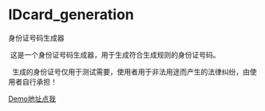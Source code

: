 # IDcard_generation
身份证号码生成器

​  这是一个身份证号码生成器，用于生成符合生成规则的身份证号码。

   生成的身份证号仅用于测试需要，使用者用于非法用途而产生的法律纠纷，由使用者自行承担！

[Demo地址点我](https://wangqunsong.github.io/IDcard_generation/IDcard_generation.html)
